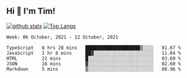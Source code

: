 ## Hi 👋 I'm Tim!
  
  [![github stats](https://github-readme-stats.vercel.app/api?username=thostetler&theme=dracula&count_private=true&show_icons=true)](https://github.com/thostetler/github-readme-stats)
  [![Top Langs](https://github-readme-stats.vercel.app/api/top-langs/?username=thostetler&layout=compact&count_private=true&theme=dracula&show_icons=true)](https://github.com/thostetler/github-readme-stats)
 
<!--START_SECTION:waka-->
```text
Week: 06 October, 2021 - 12 October, 2021

TypeScript   8 hrs 28 mins   ████████████████████▒░░░░   81.67 % 
JavaScript   1 hr 8 mins     ██▓░░░░░░░░░░░░░░░░░░░░░░   11.04 % 
HTML         22 mins         █░░░░░░░░░░░░░░░░░░░░░░░░   03.69 % 
JSON         16 mins         ▓░░░░░░░░░░░░░░░░░░░░░░░░   02.60 % 
Markdown     5 mins          ▒░░░░░░░░░░░░░░░░░░░░░░░░   00.96 % 
```
<!--END_SECTION:waka-->
